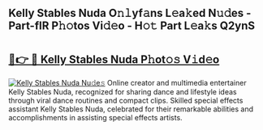 ## Kelly Stables Nuda O𝚗𝚕yf𝚊ns L𝚎a𝚔ed N𝚞𝚍es - Part-fIR P𝚑𝚘tos Vi𝚍𝚎o - H𝚘𝚝 Part L𝚎a𝚔s Q2ynS

# <h2><a href="http://kf1hek.oniu.top/?m=Kelly+Stables+Nuda">🔗👉 🔴 Kelly Stables Nuda P𝚑ot𝚘𝚜 V𝚒d𝚎o</a></h2>

[![Kelly Stables Nuda Nu𝚍e𝚜](https://i.imgur.com/0qMVB7G.gif)](http://kf1hek.oniu.top/?m=Kelly+Stables+Nuda)
Online creator and multimedia entertainer Kelly Stables Nuda, recognized for sharing dance and lifestyle ideas through viral dance routines and compact clips. Skilled special effects assistant Kelly Stables Nuda, celebrated for their remarkable abilities and accomplishments in assisting special effects artists.  
